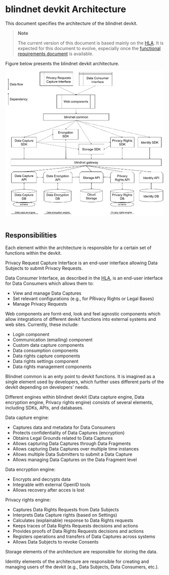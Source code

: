 # blindnet devkit Architecture

This document specifies the architecture of the blindnet devkit. 

> **Note**
>
> The current version of this document is based mainly on the [HLA][HLA]. It is expected for this document to evolve, especially once the [functional requirements document](../../specifications#functional-requirements) is available.


Figure below presents the blindnet devkit architecture.

<img src="./img/devkit_architecture.png">
<br><br>

## Responsibilities

Each element within the architecture is responsible for a certain set of functions within the devkit.

Privacy Request Capture Interface is an end-user interface allowing Data Subjects to submit Privacy Requests.

Data Consumer Interface, as described in the [HLA][HLA], is an end-user interface for Data Consumers which allows them to:
- View and manage Data Captures
- Set relevant configurations (e.g., for PRivacy Rights or Legal Bases)
- Manage Privacy Requests

Web components are fornt-end, look and feel agnostic components which allow integrations of different devkit functions into external systems and web sites. Currently, these include:
- Login component
- Communication (emailing) component
- Custom data capture components
- Data consumption components
- Data rights capture components
- Data rights settings component
- Data rights management components

Blindnet common is an enty point to devkit functions. It is imagined as a single element used by developers, which further uses different parts of the devkit depending on developers' needs.

Different engines within blindnet devkit (Data capture engine, Data encryption engine, Privacy rights engine) consists of several elements, including SDKs, APIs, and databases.

Data capture engine:
- Captures data and metadata for Data Consumers
- Protects confidentiality of Data Captures (encryption)
- Obtains Legal Grounds related to Data Captures
- Allows capturing Data Captures through Data Fragments
- Allows capturing Data Captures over multiple time instances
- Allows multiple Data Submitters to submit a Data Capture
- Allows managing Data Captures on the Data Fragment level

Data encryption engine:
- Encrypts and decrypts data
- Integrable with external OpenID tools
- Allows recovery after acces is lost

Privacy rights engine:
- Captures Data Rights Requests from Data Subjects
- Interprets Data Capture rights (based on Settings)
- Calculates (explainable) response to Data Rights requests
- Keeps traces of Data Rights Requests decisions and actions
- Provides proofs of Data Rights Requests decisions and actions
- Registers operations and transfers of Data Captures across systems
- Allows Data Subjects to revoke Consents

Storage elements of the architecture are responsible for storing the data.

Identity elements of the architecture are responsible for creating and managing users of the devkit (e.g., Data Subjects, Data Consumers, etc.).

[HLA]: ../architecture/

